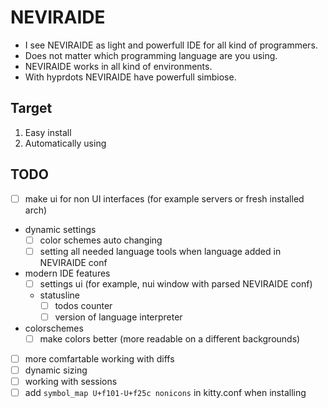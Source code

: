 # NEVIRAIDE

- I see NEVIRAIDE as light and powerfull IDE for all kind of programmers. 
- Does not matter which programming language are you using.
- NEVIRAIDE works in all kind of environments. 
- With hyprdots NEVIRAIDE have powerfull simbiose. 

## Target

1. Easy install
2. Automatically using

## TODO

- [ ] make ui for non UI interfaces (for example servers or fresh installed arch)
- dynamic settings
  - [ ] color schemes auto changing
  - [ ] setting all needed language tools when language added in NEVIRAIDE conf
- modern IDE features
  - [ ] settings ui (for example, nui window with parsed NEVIRAIDE conf)
  - statusline
    - [ ] todos counter
    - [ ] version of language interpreter
- colorschemes
  - [ ] make colors better (more readable on a different backgrounds)
- [ ] more comfartable working with diffs
- [ ] dynamic sizing
- [ ] working with sessions
- [ ] add `symbol_map U+f101-U+f25c nonicons` in kitty.conf when installing 
